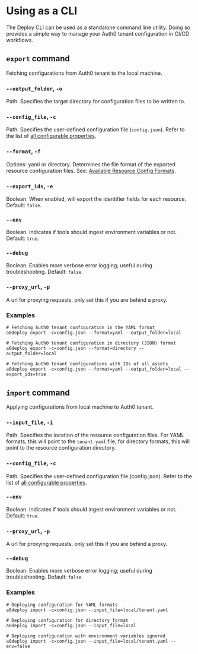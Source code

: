 # Using as a CLI

The Deploy CLI can be used as a standalone command line utility. Doing so provides a simple way to manage your Auth0 tenant configuration in CI/CD workflows.

## `export` command

Fetching configurations from Auth0 tenant to the local machine.

### `--output_folder`, `-o`

Path. Specifies the target directory for configuration files to be written to.

### `--config_file`, `-c`

Path. Specifies the user-defined configuration file (`config.json`). Refer to the list of [all configurable properties](#).

### `--format`, `-f`

Options: yaml or directory. Determines the file format of the exported resource configuration files. See: [Available Resource Config Formats](available-resource-config-formats).

### `--export_ids`, `-e`

Boolean. When enabled, will export the identifier fields for each resource. Default: `false`.

### `--env`

Boolean. Indicates if tools should ingest environment variables or not. Default: `true`.

### `--debug`

Boolean. Enables more verbose error logging; useful during troubleshooting. Default: `false`.

### `--proxy_url`, `-p`

A url for proxying requests, only set this if you are behind a proxy.

### Examples

```shell
# Fetching Auth0 tenant configuration in the YAML format
a0deploy export -c=config.json --format=yaml --output_folder=local

# Fetching Auth0 tenant configuration in directory (JSON) format
a0deploy export -c=config.json --format=directory --output_folder=local

# Fetching Auth0 tenant configurations with IDs of all assets
a0deploy export -c=config.json --format=yaml --output_folder=local --export_ids=true
```

## `import` command

Applying configurations from local machine to Auth0 tenant.

### `--input_file`, `-i`

Path. Specifies the location of the resource configuration files. For YAML formats, this will point to the `tenant.yaml` file, for directory formats, this will point to the resource configuration directory.

### `--config_file`, `-c`

Path. Specifies the user-defined configuration file (config.json). Refer to the list of [all configurable properties](#).

### `--env`

Boolean. Indicates if tools should ingest environment variables or not. Default: `true`.

### `--proxy_url`, `-p`

A url for proxying requests, only set this if you are behind a proxy.

### `--debug`

Boolean. Enables more verbose error logging; useful during troubleshooting. Default: `false`.

### Examples

```shell
# Deploying configuration for YAML formats
a0deploy import -c=config.json --input_file=local/tenant.yaml

# Deploying configuration for directory format
a0deploy import -c=config.json --input_file=local

# Deploying configuration with environment variables ignored
a0deploy import -c=config.json --input_file=local/tenant.yaml --env=false
```
